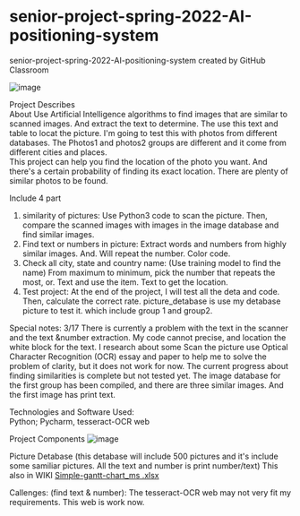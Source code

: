 # senior-project-spring-2022-AI-positioning-system
senior-project-spring-2022-AI-positioning-system created by GitHub Classroom

![image](https://user-images.githubusercontent.com/72994790/155942737-dd6101bf-0149-4948-a8da-c893bec73347.png)

Project Describes                                                                                          
About
Use Artificial Intelligence algorithms to find images that are similar to scanned images. And extract the text to determine. The use this text and table to locat the picture. I'm going to test this with photos from different databases. The Photos1 and photos2 groups are different and it come from different cities and places.        
This project can help you find the location of the photo you want. And there's a certain probability of finding its exact location. There are plenty of similar photos to be found.

Include 4 part
1. similarity of pictures:
Use Python3 code to scan the picture. Then, compare the scanned images with images in the image database and find similar images.
2. Find text or numbers in picture: 
Extract words and numbers from highly similar images. And. Will repeat the number. Color code.
3. Check all city, state and country name:
(Use training model to find the name)
From maximum to minimum, pick the number that repeats the most, or. Text and use the item. Text to get the location.
4. Test project:
At the end of the project, I will test all the deta and code. Then, calculate the correct rate.
picture_detabase is use my detabase picture to test it. which include group 1 and group2.

Special notes:  3/17 There is currently a problem with the text in the scanner and the text &number extraction. My code cannot precise, and location the white block for the text. I research about some Scan the picture use Optical Character Recognition (OCR) essay and paper to help me to solve the problem of clarity, but it does not work for now. The current progress about finding similarities is complete but not tested yet. The image database for the first group has been compiled, and there are three similar images. And the first image has print text.


Technologies and Software Used:                        
Python; Pycharm, tesseract-OCR web

Project Components
![image](https://user-images.githubusercontent.com/72994790/155926459-9816875a-93bd-442a-a118-edb4be6c404b.png)

Picture Detabase (this detabase will include 500 pictures and it's include some samiliar pictures. All the text and number is print number/text)
This also in WIKI
[Simple-gantt-chart_ms .xlsx](https://github.com/comp195/senior-project-spring-2022-AI-positioning-system/files/8189944/Simple-gantt-chart_ms.xlsx)

Callenges: (find text & number):
The tesseract-OCR web may not very fit my requirements. This web is work now.



